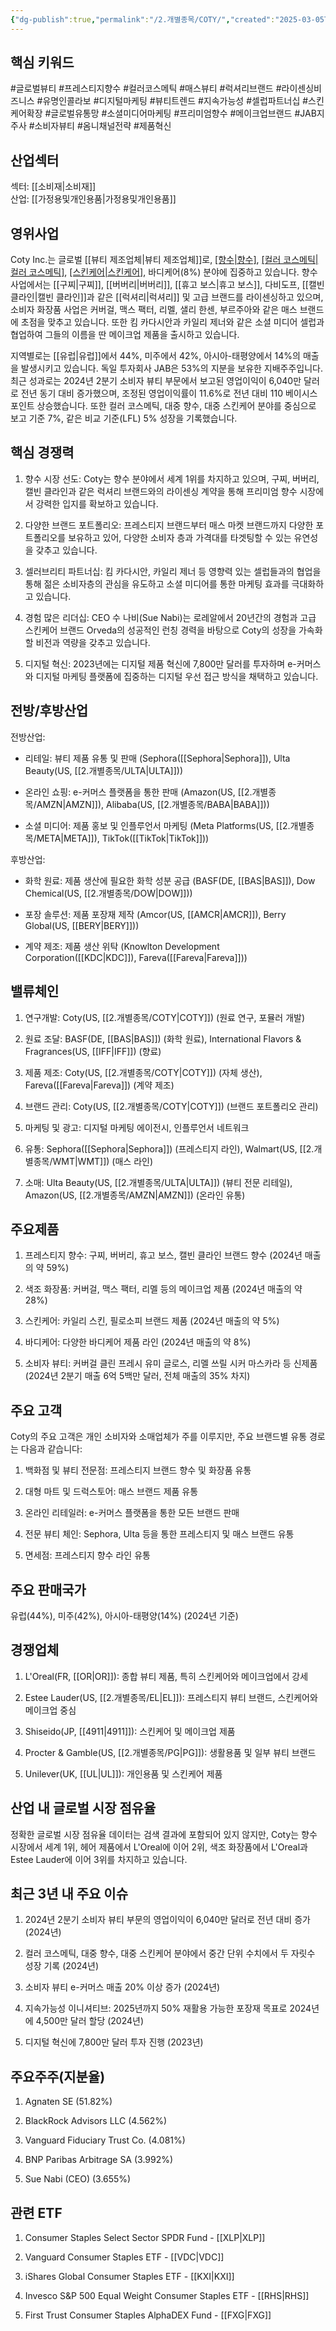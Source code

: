 ```yaml
---
{"dg-publish":true,"permalink":"/2.개별종목/COTY/","created":"2025-03-05T15:06:49.877+09:00","updated":"2025-06-03T20:05:58.408+09:00"}
---
```


## 핵심 키워드

#글로벌뷰티 #프레스티지향수 #컬러코스메틱 #매스뷰티 #럭셔리브랜드 #라이센싱비즈니스 #유명인콜라보 #디지털마케팅 #뷰티트렌드 #지속가능성 #셀럽파트너십 #스킨케어확장 #글로벌유통망 #소셜미디어마케팅 #프리미엄향수 #메이크업브랜드 #JAB지주사 #소비자뷰티 #옴니채널전략 #제품혁신

## 산업섹터

섹터: [[소비재\|소비재]]  
산업: [[가정용및개인용품\|가정용및개인용품]]

## 영위사업

Coty Inc.는 글로벌 [[뷰티 제조업체\|뷰티 제조업체]]로, [[향수\|향수]](59%), [[컬러 코스메틱\|컬러 코스메틱]](28%), [[스킨케어\|스킨케어]](5%), 바디케어(8%) 분야에 집중하고 있습니다. 향수 사업에서는 [[구찌\|구찌]], [[버버리\|버버리]], [[휴고 보스\|휴고 보스]], 다비도프, [[캘빈 클라인\|캘빈 클라인]]과 같은 [[럭셔리\|럭셔리]] 및 고급 브랜드를 라이센싱하고 있으며, 소비자 화장품 사업은 커버걸, 맥스 팩터, 리멜, 샐리 한센, 부르주아와 같은 매스 브랜드에 초점을 맞추고 있습니다. 또한 킴 카다시안과 카일리 제너와 같은 소셜 미디어 셀럽과 협업하여 그들의 이름을 딴 메이크업 제품을 출시하고 있습니다.

지역별로는 [[유럽\|유럽]]에서 44%, 미주에서 42%, 아시아-태평양에서 14%의 매출을 발생시키고 있습니다. 독일 투자회사 JAB은 53%의 지분을 보유한 지배주주입니다. 최근 성과로는 2024년 2분기 소비자 뷰티 부문에서 보고된 영업이익이 6,040만 달러로 전년 동기 대비 증가했으며, 조정된 영업이익률이 11.6%로 전년 대비 110 베이시스 포인트 상승했습니다. 또한 컬러 코스메틱, 대중 향수, 대중 스킨케어 분야를 중심으로 보고 기준 7%, 같은 비교 기준(LFL) 5% 성장을 기록했습니다.

## 핵심 경쟁력

1. 향수 시장 선도: Coty는 향수 분야에서 세계 1위를 차지하고 있으며, 구찌, 버버리, 캘빈 클라인과 같은 럭셔리 브랜드와의 라이센싱 계약을 통해 프리미엄 향수 시장에서 강력한 입지를 확보하고 있습니다.
    
2. 다양한 브랜드 포트폴리오: 프레스티지 브랜드부터 매스 마켓 브랜드까지 다양한 포트폴리오를 보유하고 있어, 다양한 소비자 층과 가격대를 타겟팅할 수 있는 유연성을 갖추고 있습니다.
    
3. 셀러브리티 파트너십: 킴 카다시안, 카일리 제너 등 영향력 있는 셀럽들과의 협업을 통해 젊은 소비자층의 관심을 유도하고 소셜 미디어를 통한 마케팅 효과를 극대화하고 있습니다.
    
4. 경험 많은 리더십: CEO 수 나비(Sue Nabi)는 로레알에서 20년간의 경험과 고급 스킨케어 브랜드 Orveda의 성공적인 런칭 경력을 바탕으로 Coty의 성장을 가속화할 비전과 역량을 갖추고 있습니다.
    
5. 디지털 혁신: 2023년에는 디지털 제품 혁신에 7,800만 달러를 투자하며 e-커머스와 디지털 마케팅 플랫폼에 집중하는 디지털 우선 접근 방식을 채택하고 있습니다.
    

## 전방/후방산업

전방산업:

- 리테일: 뷰티 제품 유통 및 판매 (Sephora([[Sephora\|Sephora]]), Ulta Beauty(US, [[2.개별종목/ULTA\|ULTA]]))
    
- 온라인 쇼핑: e-커머스 플랫폼을 통한 판매 (Amazon(US, [[2.개별종목/AMZN\|AMZN]]), Alibaba(US, [[2.개별종목/BABA\|BABA]]))
    
- 소셜 미디어: 제품 홍보 및 인플루언서 마케팅 (Meta Platforms(US, [[2.개별종목/META\|META]]), TikTok([[TikTok\|TikTok]]))
    

후방산업:

- 화학 원료: 제품 생산에 필요한 화학 성분 공급 (BASF(DE, [[BAS\|BAS]]), Dow Chemical(US, [[2.개별종목/DOW\|DOW]]))
    
- 포장 솔루션: 제품 포장재 제작 (Amcor(US, [[AMCR\|AMCR]]), Berry Global(US, [[BERY\|BERY]]))
    
- 계약 제조: 제품 생산 위탁 (Knowlton Development Corporation([[KDC\|KDC]]), Fareva([[Fareva\|Fareva]]))
    

## 밸류체인

1. 연구개발: Coty(US, [[2.개별종목/COTY\|COTY]]) (원료 연구, 포뮬러 개발)
    
2. 원료 조달: BASF(DE, [[BAS\|BAS]]) (화학 원료), International Flavors & Fragrances(US, [[IFF\|IFF]]) (향료)
    
3. 제품 제조: Coty(US, [[2.개별종목/COTY\|COTY]]) (자체 생산), Fareva([[Fareva\|Fareva]]) (계약 제조)
    
4. 브랜드 관리: Coty(US, [[2.개별종목/COTY\|COTY]]) (브랜드 포트폴리오 관리)
    
5. 마케팅 및 광고: 디지털 마케팅 에이전시, 인플루언서 네트워크
    
6. 유통: Sephora([[Sephora\|Sephora]]) (프레스티지 라인), Walmart(US, [[2.개별종목/WMT\|WMT]]) (매스 라인)
    
7. 소매: Ulta Beauty(US, [[2.개별종목/ULTA\|ULTA]]) (뷰티 전문 리테일), Amazon(US, [[2.개별종목/AMZN\|AMZN]]) (온라인 유통)
    

## 주요제품

1. 프레스티지 향수: 구찌, 버버리, 휴고 보스, 캘빈 클라인 브랜드 향수 (2024년 매출의 약 59%)
    
2. 색조 화장품: 커버걸, 맥스 팩터, 리멜 등의 메이크업 제품 (2024년 매출의 약 28%)
    
3. 스킨케어: 카일리 스킨, 필로소피 브랜드 제품 (2024년 매출의 약 5%)
    
4. 바디케어: 다양한 바디케어 제품 라인 (2024년 매출의 약 8%)
    
5. 소비자 뷰티: 커버걸 클린 프레시 유미 글로스, 리멜 쓰릴 시커 마스카라 등 신제품 (2024년 2분기 매출 6억 5백만 달러, 전체 매출의 35% 차지)
    

## 주요 고객

Coty의 주요 고객은 개인 소비자와 소매업체가 주를 이루지만, 주요 브랜드별 유통 경로는 다음과 같습니다:

1. 백화점 및 뷰티 전문점: 프레스티지 브랜드 향수 및 화장품 유통
    
2. 대형 마트 및 드럭스토어: 매스 브랜드 제품 유통
    
3. 온라인 리테일러: e-커머스 플랫폼을 통한 모든 브랜드 판매
    
4. 전문 뷰티 체인: Sephora, Ulta 등을 통한 프레스티지 및 매스 브랜드 유통
    
5. 면세점: 프레스티지 향수 라인 유통
    

## 주요 판매국가

유럽(44%), 미주(42%), 아시아-태평양(14%) (2024년 기준)

## 경쟁업체

1. L'Oreal(FR, [[OR\|OR]]): 종합 뷰티 제품, 특히 스킨케어와 메이크업에서 강세
    
2. Estee Lauder(US, [[2.개별종목/EL\|EL]]): 프레스티지 뷰티 브랜드, 스킨케어와 메이크업 중심
    
3. Shiseido(JP, [[4911\|4911]]): 스킨케어 및 메이크업 제품
    
4. Procter & Gamble(US, [[2.개별종목/PG\|PG]]): 생활용품 및 일부 뷰티 브랜드
    
5. Unilever(UK, [[UL\|UL]]): 개인용품 및 스킨케어 제품
    

## 산업 내 글로벌 시장 점유율

정확한 글로벌 시장 점유율 데이터는 검색 결과에 포함되어 있지 않지만, Coty는 향수 시장에서 세계 1위, 헤어 제품에서 L'Oreal에 이어 2위, 색조 화장품에서 L'Oreal과 Estee Lauder에 이어 3위를 차지하고 있습니다.

## 최근 3년 내 주요 이슈

1. 2024년 2분기 소비자 뷰티 부문의 영업이익이 6,040만 달러로 전년 대비 증가 (2024년)
    
2. 컬러 코스메틱, 대중 향수, 대중 스킨케어 분야에서 중간 단위 수치에서 두 자릿수 성장 기록 (2024년)
    
3. 소비자 뷰티 e-커머스 매출 20% 이상 증가 (2024년)
    
4. 지속가능성 이니셔티브: 2025년까지 50% 재활용 가능한 포장재 목표로 2024년에 4,500만 달러 할당 (2024년)
    
5. 디지털 혁신에 7,800만 달러 투자 진행 (2023년)
    

## 주요주주(지분율)

1. Agnaten SE (51.82%)
    
2. BlackRock Advisors LLC (4.562%)
    
3. Vanguard Fiduciary Trust Co. (4.081%)
    
4. BNP Paribas Arbitrage SA (3.992%)
    
5. Sue Nabi (CEO) (3.655%)
    

## 관련 ETF

1. Consumer Staples Select Sector SPDR Fund - [[XLP\|XLP]]
    
2. Vanguard Consumer Staples ETF - [[VDC\|VDC]]
    
3. iShares Global Consumer Staples ETF - [[KXI\|KXI]]
    
4. Invesco S&P 500 Equal Weight Consumer Staples ETF - [[RHS\|RHS]]
    
5. First Trust Consumer Staples AlphaDEX Fund - [[FXG\|FXG]]